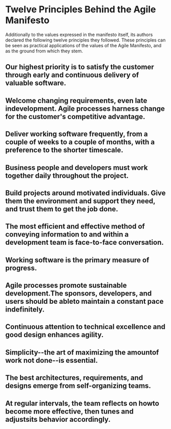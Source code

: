 # Twelve Principles Behind the Agile Manifesto

Additionally to the values expressed in the manifesto itself, its authors declared the following twelve principles they followed. These principles can be seen as practical applications of the values of the Agile Manifesto, and as the ground from which they stem.


## Our highest priority is to satisfy the customer through early and continuous delivery of valuable software.

## Welcome changing requirements, even late indevelopment. Agile processes harness change for the customer's competitive advantage.

## Deliver working software frequently, from a couple of weeks to a couple of months, with a preference to the shorter timescale.

## Business people and developers must work together daily throughout the project.

## Build projects around motivated individuals. Give them the environment and support they need, and trust them to get the job done.

## The most efficient and effective method of conveying information to and within a development team is face-to-face conversation.

## Working software is the primary measure of progress.

## Agile processes promote sustainable development.The sponsors, developers, and users should be ableto maintain a constant pace indefinitely.

## Continuous attention to technical excellence and good design enhances agility.

## Simplicity--the art of maximizing the amountof work not done--is essential.

## The best architectures, requirements, and designs emerge from self-organizing teams.

## At regular intervals, the team reflects on howto become more effective, then tunes and adjustsits behavior accordingly.



